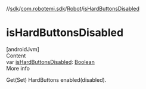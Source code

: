 //[sdk](../../../index.md)/[com.robotemi.sdk](../index.md)/[Robot](index.md)/[isHardButtonsDisabled](is-hard-buttons-disabled.md)



# isHardButtonsDisabled  
[androidJvm]  
Content  
var [isHardButtonsDisabled](is-hard-buttons-disabled.md): [Boolean](https://kotlinlang.org/api/latest/jvm/stdlib/kotlin/-boolean/index.html)  
More info  


Get(Set) HardButtons enabled(disabled).

  



